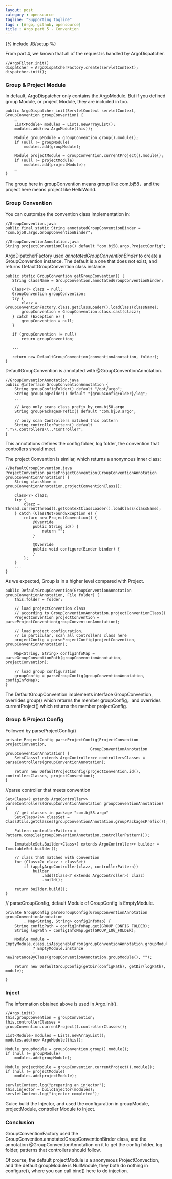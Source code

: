 ```yaml
---
layout: post
category : opensource
tagline: "Supporting tagline"
tags : [Argo, github, opensource]
title : Argo part 5 - Convention
---
```

{% include JB/setup %}

From part 4, we known that all of the request is handled by ArgoDispatcher.

	//ArgoFilter.init()  
	dispatcher = ArgoDispatcherFactory.create(servletContext);   
	dispatcher.init();  

### Group & Project Module ###

In default, ArgoDispatcher only contains the ArgoModule. But if you defined group Module, or project Module, they are included in too.

	public ArgoDispatcher init(ServletContext servletContext, GroupConvention groupConvention) {  
    	…  
        List<Module> modules = Lists.newArrayList();  
        modules.add(new ArgoModule(this));  
  
        Module groupModule = groupConvention.group().module();  
        if (null != groupModule)  
            modules.add(groupModule);  
  
        Module projectModule = groupConvention.currentProject().module();  
        if (null != projectModule)  
            modules.add(projectModule);  
        …  
	}

The group here in groupConvention means group like com.bj58，and the project here means project like HelloWorld. 

### Group Convention ###

You can customize the convention class implementation in:

	//GroupConvention.java
	public final static String annotatedGroupConventionBinder = "com.bj58.argo.GroupConventionBinder";  

	//GroupConventionAnnotation.java
    String projectConventionClass() default "com.bj58.argo.ProjectConfig";

ArgoDipatcherFactory used *annotatedGroupConventionBinder* to create a GroupConvention instance. The default is a one that does not exist, and returns DefaultGroupConvention class instance.

	public static GroupConvention getGroupConvention() {  
       String className = GroupConvention.annotatedGroupConventionBinder;  
  
       Class<?> clazz = null;  
       GroupConvention groupConvention;  
       try {  
           clazz = GroupConventionFactory.class.getClassLoader().loadClass(className);  
           groupConvention = GroupConvention.class.cast(clazz);  
       } catch (Exception e) {  
           groupConvention = null;  
       }  
  
       if (groupConvention != null)  
           return groupConvention;  
  
       ...  
	  
	   return new DefaultGroupConvention(conventionAnnotation, folder);  
	}  

DefaultGroupConvention is annotated with @GroupConventionAnnotation. 

	//GroupConventionAnnotation.java  
	public @interface GroupConventionAnnotation { 
		String groupConfigFolder() default "/opt/argo";  
		String groupLogFolder() default "{groupConfigFolder}/log";
		...  

	    // Argo only scans class prefix by com.bj58.argo
	    String groupPackagesPrefix() default "com.bj58.argo";
	
		// only scan Controllers matched this pattern
	    String controllerPattern() default ".*\\.controllers\\..*Controller";
	}

This annotations defines the config folder, log folder, the convention that controllers should meet. 

The project Convention is similar, which returns a anonymous inner class:

	//DefaultGroupConvention.java
    ProjectConvention parseProjectConvention(GroupConventionAnnotation groupConventionAnnotation) {
        String className = groupConventionAnnotation.projectConventionClass();

        Class<?> clazz;
        try {
            clazz = Thread.currentThread().getContextClassLoader().loadClass(className);
        } catch (ClassNotFoundException e) {
            return new ProjectConvention() {
                @Override
                public String id() {
                    return "";
                }

                @Override
                public void configure(Binder binder) {
                }
            };
        }
		...
	}

As we expected, Group is in a higher level compared with Project. 

	public DefaultGroupConvention(GroupConventionAnnotation groupConventionAnnotation, File folder) {  
    	this.folder = folder;  
  
		// load projectConvention class
		// according to GroupConventionAnnotation.projectConventionClass()
    	ProjectConvention projectConvention = parseProjectConvention(groupConventionAnnotation);  
  
    	// load project configuration, 
		// in particular, scan all Controllers class here
    	projectConfig = parseProjectConfig(projectConvention, groupConventionAnnotation);  

    	Map<String, String> configInfoMap = parseGroupConventionPath(groupConventionAnnotation, projectConvention);  
  
		// load group configuration
    	groupConfig = parseGroupConfig(groupConventionAnnotation, configInfoMap);    
	}  


The DefaultGroupConvention implements interface GroupConvention, overrides group() which returns the member groupConfig，and overrides currentProject() which returns the member projectConfig. 


### Group & Project Config ###

Followed by parseProjectConfig()

	private ProjectConfig parseProjectConfig(ProjectConvention projectConvention,  
                                         GroupConventionAnnotation groupConventionAnnotation) {  
	    Set<Class<? extends ArgoController>> controllersClasses = parseControllers(groupConventionAnnotation);  
	  
	    return new DefaultProjectConfig(projectConvention.id(), controllersClasses, projectConvention);  
	}  

//parse controller that meets convention
  
	Set<Class<? extends ArgoController>> parseControllers(GroupConventionAnnotation groupConventionAnnotation) {  
		// get classes in package "com.bj58.argo"
	    Set<Class<?>> classSet = ClassUtils.getClasses(groupConventionAnnotation.groupPackagesPrefix());  
	  
	    Pattern controllerPattern = Pattern.compile(groupConventionAnnotation.controllerPattern());  
	  
	    ImmutableSet.Builder<Class<? extends ArgoController>> builder = ImmutableSet.builder();  
	  
		// class that matched with convention
	    for (Class<?> clazz : classSet)  
	        if (applyArgoController(clazz, controllerPattern))  
	            builder  
	                .add((Class<? extends ArgoController>) clazz)  
	                .build();  
	  
	    return builder.build();  
	}  

// parseGroupConfig, default Module of GroupConfig is EmptyModule.

	private GroupConfig parseGroupConfig(GroupConventionAnnotation groupConventionAnnotation  
	        , Map<String, String> configInfoMap) {  
	    String configPath = configInfoMap.get(GROUP_CONFIG_FOLDER);  
	    String logPath = configInfoMap.get(GROUP_LOG_FOLDER);  
	  
	    Module module =  EmptyModule.class.isAssignableFrom(groupConventionAnnotation.groupModule())  
	            ? EmptyModule.instance  
	            : newInstanceByClass(groupConventionAnnotation.groupModule(), "");  
	  
	    return new DefaultGroupConfig(getDir(configPath), getDir(logPath), module);  
	  
	}  

### Inject ###

The information obtained above is used in Argo.init(). 

	//Argo.init()
	this.groupConvention = groupConvention;  
	this.controllerClasses = groupConvention.currentProject().controllerClasses();  
	  
	List<Module> modules = Lists.newArrayList();  
	modules.add(new ArgoModule(this));  
	  
	Module groupModule = groupConvention.group().module();  
	if (null != groupModule)  
	    modules.add(groupModule);  
	  
	Module projectModule = groupConvention.currentProject().module();  
	if (null != projectModule)  
	    modules.add(projectModule);  
	  
	servletContext.log("preparing an injector");  
	this.injector = buildInjector(modules);  
	servletContext.log("injector completed");  

Guice build the Injector, and used the configuration in groupModule, projectModule, controller Module to Inject.

### Conclusion ###

GroupConventionFactory used the GroupConvention.annotatedGroupConventionBinder class, and the annotation @GroupConventionAnnotation on it to get the config folder, log folder, patterns that controllers should follow.

Of course, the default projectModule is a anonymous ProjectConvection, and the default groupModule is NullModule, they both do nothing in configure(), where you can call bind() here to do injection.